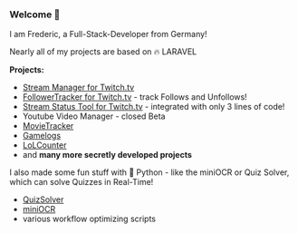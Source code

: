 ### Welcome 👋

I am Frederic, a Full-Stack-Developer from Germany!

Nearly all of my projects are based on 🔥 LARAVEL

**Projects:**
- [Stream Manager for Twitch.tv](https://streami.fragxz.de/)
- [FollowerTracker for Twitch.tv](https://followertracker.fragxz.de/) - track Follows and Unfollows!
- [Stream Status Tool for Twitch.tv](https://github.com/fragxz/TwitchStreamStatusCheck) - integrated with only 3 lines of code!
- Youtube Video Manager - closed Beta
- [MovieTracker](https://github.com/fragxz/MovieTracker)
- [Gamelogs](https://www.gamelogs.de)
- [LoLCounter](https://lolcounter.fragxz.de)
- and **many more secretly developed projects** 

I also made some fun stuff with 🐍 Python - like the miniOCR or Quiz Solver, which can solve Quizzes in Real-Time!
- [QuizSolver](https://github.com/fragxz/QuizSolver)
- [miniOCR](https://github.com/fragxz/miniOCR)
- various workflow optimizing scripts
